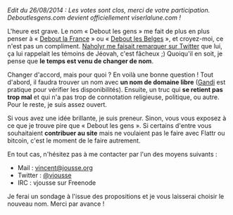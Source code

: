<!-- 
.. title: Aidez-moi à trouver un nouveau nom
.. slug: aidez-moi-a-trouver-un-nouveau-nom
.. date: 2014-08-19 16:51:36+02:00
.. tags: 
.. category: 
.. link: 
.. description: 
.. type: text
-->

_Edit du 26/08/2014 : Les votes sont clos, merci de votre participation. Deboutlesgens.com devient officiellement viserlalune.com !_

L'heure est grave. Le nom « Debout les gens » me fait de plus en plus penser à « [Debout la France](http://debout-la-france.fr/) » ou « [Debout les Belges](http://www.deboutlesbelges.be/) », et croyez-moi, ce n'est pas un compliment. [Naholyr me faisait remarquer sur Twitter](https://twitter.com/naholyr/status/501382202429825024) que lui, ça lui rappelait les témoins de Jéovah, c'est fâcheux ;) Quoiqu'il en soit, je pense que __le temps est venu de changer de nom__.
<!-- TEASER_END -->
Changer d'accord, mais pour quoi ? En voilà une bonne question ! Tout d'abord, il faudra trouver un nom avec __un nom de domaine libre__ ([Gandi](http://gandi.net) est pratique pour vérifier les disponibilités). Ensuite, un truc qui __se retient pas trop mal__ et qui n'a pas trop de connotation religieuse, politique, ou autre. Pour le reste, je suis assez ouvert.

Si vous avez une idée brillante, je suis preneur. Sinon, vous vous exposez à ce que je trouve pire que « Debout les gens ». Si certains d'entre vous souhaitaient __contribuer au site__ mais ne voulaient pas le faire avec Flattr ou bitcoin, c'est le moment de le faire autrement.

En tout cas, n'hésitez pas à me contacter par l'un des moyens suivants :

- Mail : [vincent@jousse.org](mailto:vincent@jousse.org)
- Twitter : [@vjousse](http://twitter.com/vjousse)
- IRC : vjousse sur Freenode

Je ferai un sondage à l'issue des propositions et je vous laisserai choisir le nouveau nom. Merci par avance !

